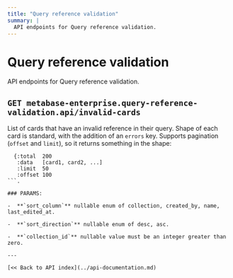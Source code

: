 ```yaml
---
title: "Query reference validation"
summary: |
  API endpoints for Query reference validation.
---
```


# Query reference validation

API endpoints for Query reference validation.

## `GET metabase-enterprise.query-reference-validation.api/invalid-cards`

List of cards that have an invalid reference in their query. Shape of each card is standard, with the addition of an
  `errors` key. Supports pagination (`offset` and `limit`), so it returns something in the shape:

  ```
    {:total  200
     :data   [card1, card2, ...]
     :limit  50
     :offset 100
  ```.

### PARAMS:

-  **`sort_column`** nullable enum of collection, created_by, name, last_edited_at.

-  **`sort_direction`** nullable enum of desc, asc.

-  **`collection_id`** nullable value must be an integer greater than zero.

---

[<< Back to API index](../api-documentation.md)